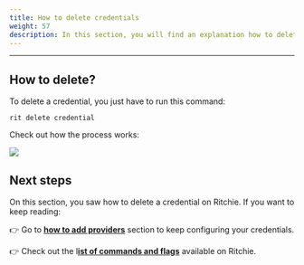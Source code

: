 ```yaml
---
title: How to delete credentials
weight: 57
description: In this section, you will find an explanation how to delete credentials.
---
```


---

## How to delete?

To delete a credential, you just have to run this command:

```text
rit delete credential
```

Check out how the process works:

![](/large-gif-814x408-.gif)

## Next steps

On this section, you saw how to delete a credential on Ritchie. If you want to keep reading: 

👉 Go to [**how to add providers**](how-to-add-providers) section to keep configuring your credentials.

👉 Check out the l[**ist of commands and flags**](../../reference/list-of-commands-and-flags) available on Ritchie.
